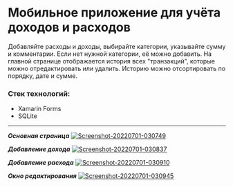 # Мобильное приложение для учёта доходов и расходов

Добавляйте расходы и доходы, выбирайте категории, указывайте сумму и комментарии.
Если нет нужной категории, её можно добавить. 
На главной странице отображается история всех "транзакций", которые можно отредактировать или удалить.
Историю можно отсортировать по порядку, дате и сумме.

### Стек технологий:
- Xamarin Forms
- SQLite

---
___Основная страница___
<a href="https://ibb.co/B2CTxX4"><img src="https://i.ibb.co/VYqMZ7H/Screenshot-20220701-030749.jpg" alt="Screenshot-20220701-030749" border="0" /></a>

___Добавление дохода___
<a href="https://ibb.co/xHrZy6D"><img src="https://i.ibb.co/8cQkJ90/Screenshot-20220701-030837.jpg" alt="Screenshot-20220701-030837" border="0" /></a>

___Добавление расхода___
<a href="https://ibb.co/bQF0fwY"><img src="https://i.ibb.co/0mK7w41/Screenshot-20220701-030910.jpg" alt="Screenshot-20220701-030910" border="0" /></a>

___Окно редактирования___
<a href="https://ibb.co/kc7GgQb"><img src="https://i.ibb.co/MNvgDMw/Screenshot-20220701-030945.jpg" alt="Screenshot-20220701-030945" border="0" /></a>
